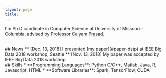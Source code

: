 ```yaml
---
layout: page
title:
---
```


I'm Ph.D candidate in Computer Science at University of Missouri - Columbia, advised by [Professor Calyam Prasad](http://faculty.missouri.edu/calyamp/).

<br />
## News
** [Dec. 13, 2018] I presented [my paper](#paper-dstp) at IEEE Big Data 2018 workshop, Seattle
** [Nov. 13, 2018] My paper was accepted by IEEE Big Data 2018 workshop

<br />
## Skills
* **Programming Languages**: Python C/C++, Matlab, Java, R, Javascript, HTML
* **Software Libraries**: Spark, TensorFlow, CUDA


<!-- There are currently two themes built on Poole:

* [Hyde](http://hyde.getpoole.com)
* [Lanyon](http://lanyon.getpoole.com)

Learn more and contribute on [GitHub](https://github.com/poole).

## Setup

Some fun facts about the setup of this project include:

* Built for [Jekyll](http://jekyllrb.com)
* Developed on GitHub and hosted for free on [GitHub Pages](https://pages.github.com)
* Coded with [Sublime Text 2](http://sublimetext.com), an amazing code editor
* Designed and developed while listening to music like [Blood Bros Trilogy](https://soundcloud.com/maddecent/sets/blood-bros-series)

Have questions or suggestions? Feel free to [open an issue on GitHub](https://github.com/poole/issues/new) or [ask me on Twitter](https://twitter.com/mdo).

Thanks for reading!
 -->